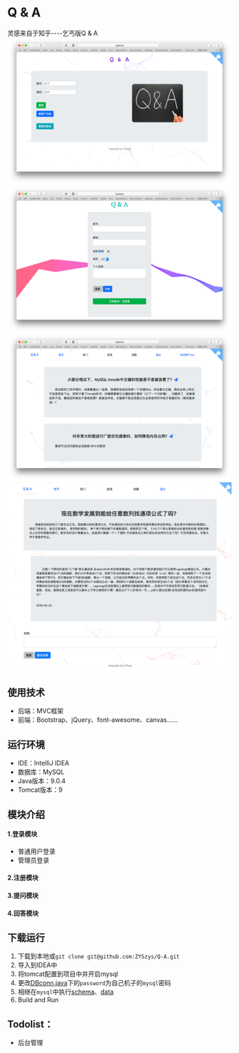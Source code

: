 # Q & A 
灵感来自于知乎----乞丐版Q & A  
![登录页面](/assets/login.png)  
![注册页面](/assets/register.png)  
![首面](/assets/home.png)  
![回答页面](/assets/answer.png)  

## 使用技术
- 后端：MVC框架
- 前端：Bootstrap、jQuery、font-awesome、canvas......

## 运行环境
- IDE：IntelliJ IDEA
- 数据库：MySQL
- Java版本：9.0.4
- Tomcat版本：9

## 模块介绍

#### 1.登录模块  
* 普通用户登录
* 管理员登录 

#### 2.注册模块
#### 3.提问模块
#### 4.回答模块

## 下载运行

1. 下载到本地或`git clone git@github.com:ZYSzys/Q-A.git`  
2. 导入到IDEA中  
3. 将tomcat配置到项目中并开启mysql  
4. 更改[DBconn.java](/src/com/util/DBconn.java)下的`password`为自己机子的`mysql`密码  
5. 相继在`mysql`中执行[schema](/sql/schema.sql)、[data](/sql/data.sql)  
6. Build and Run


## Todolist：
* 后台管理